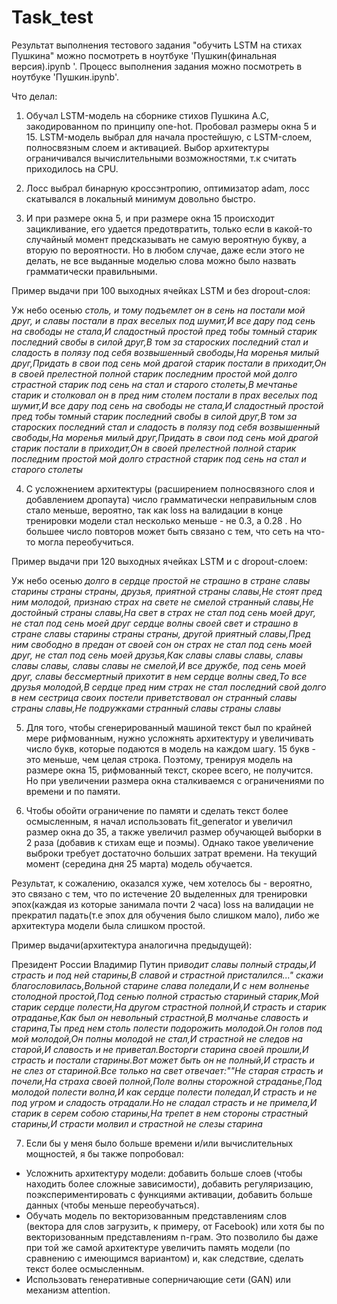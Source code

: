 # Task_test
Результат выполнения тестового задания "обучить LSTM на стихах Пушкина" можно посмотреть в ноутбуке 'Пушкин(финальная версия).ipynb '. Процесс  выполнения задания можно посмотреть в ноутбуке 'Пушкин.ipynb'.

Что делал:

1) Обучал LSTM-модель на сборнике стихов Пушкина А.С, закодированном по принципу one-hot. Пробовал размеры окна 5 и 15.
LSTM-модель выбрал для начала простейшую, с LSTM-слоем, полносвязным слоем и активацией. Выбор архитектуры ограничивался вычислительными возможностями, т.к считать приходилось на CPU.

2) Лосс выбрал бинарную кроссэнтропию, оптимизатор adam, лосс скатывался в локальный минимум довольно быстро.

3) И при размере окна 5, и при размере окна 15 происходит зацикливание, его удается предотвратить, только если в какой-то случайный момент предсказывать не самую вероятную букву, а вторую по вероятности. Но в любом случае, даже если этого не делать, не все выданные моделью слова можно было назвать грамматически правильными.

Пример выдачи при 100 выходных ячейках LSTM и без dropout-слоя:

Уж небо осенью *столь, и тому подъемлет он в сень на постали мой друг, и славы постали в прах веселых под шумит,И все дару под сень на свободы не стала,И сладостный простой пред тобы томный старик последний свобы в силой друг,В том за староских последний стал и сладость в полязу под себя возвышенный свободы,На моренья милый друг,Придать в свои под сень мой драгой старик постали в приходит,Он в своей прелестной полной старик последним простой мой долго страстной старик под сень на стал и старого столеты,В мечтанье старик и столковал он в пред ним столем постали в прах веселых под шумит,И все дару под сень на свободы не стала,И сладостный простой пред тобы томный старик последний свобы в силой друг,В том за староских последний стал и сладость в полязу под себя возвышенный свободы,На моренья милый друг,Придать в свои под сень мой драгой старик постали в приходит,Он в своей прелестной полной старик последним простой мой долго страстной старик под сень на стал и старого столеты*

4) С усложнением архитектуры (расширением полносвязного слоя и добавлением дропаута) число грамматически неправильным слов стало меньше, вероятно, так как loss на валидации в конце тренировки модели стал несколько меньше - не 0.3, а 0.28 . Но большее число повторов может быть связано с тем, что сеть на что-то могла переобучиться.

Пример выдачи при 120 выходных ячейках LSTM и с dropout-слоем:

Уж небо осенью *долго в сердце простой не страшно в стране славы старины страны страны, друзья, приятной страны славы,Не стоят пред ним молодой, признаю страх на свете не смелой странный славы,Не достойный страны славы,На свет в страх не стал под сень моей друг, не стал под сень моей друг сердце волны своей свет и страшно в стране славы старины страны страны, другой приятный славы,Пред ним свободно в предан от своей сон он страх не стал под сень моей друг, не стал под сень моей друзья,Как славы славы славы, славы славы славы, славы славы не смелой,И все дружбе, под сень моей друг, славы бессмертный прихотит в нем сердце волны свед,То все друзья молодой,В сердце пред ним страх не стал последний свой долго в нем сестрица своих постели приветствовал он странный славы страны славы,Не подружками странный славы страны славы*

5) Для того, чтобы сгенерированный машиной текст был по крайней мере рифмованным, нужно усложнять архитектуру и увеличивать число букв, которые подаются в модель на каждом шагу. 15 букв - это меньше, чем целая строка. Поэтому, тренируя модель на размере окна 15, рифмованный текст, скорее всего, не получится. Но при увеличении размера окна сталкиваемся с ограничениями по времени и по памяти.

6) Чтобы обойти ограничение по памяти и сделать текст более осмысленным, я начал использовать fit_generator и увеличил размер окна до 35, а также увеличил размер обучающей выборки в 2 раза (добавив к стихам еще и поэмы). Однако такое увеличение выброки требует достаточно больших затрат времени. На текущий момент (середина дня 25 марта) модель обучается.

Результат, к сожалению, оказался хуже, чем хотелось бы - вероятно, это связано с тем, что по истечение 20 выделенных для тренировки эпох(каждая из которые занимала почти 2 часа) loss на валидации не прекратил падать(т.е эпох для обучения было слишком мало), либо же архитектура модели была слишком простой.

Пример выдачи(архитектура аналогична предыдущей):

Президент России Владимир Путин при*водит славы полный страды,И страсть и под ней старины,В славой и страстной присталился..."  скажи благословилась,Вольной старине слава поледали,И с нем волненье столодной простой,Под сенью полной страстью стариный старик,Мой старик сердце полести,На другом страстной полной,И страсть и старик отраданье,Как был он невольный страстной,В молчанье славость и старина,Ты пред нем столь полести подорожить молодой.Он голов под мой молодой,Он полны молодой не стал,И страстной не следов на старой,И славость и не приветал.Восторги старина своей прошли,И страсть и постали старины.Вот может быть он не полный,И страсть и не слез от стариной.Все только на свет отвечает:""Не старая страсть и почели,На страха своей полной,Поле волны сторожной страданье,Под молодой полести волна,И как сердце полести поледал,И страсть и не под угром и сладость отрадали.Но не сладал страсть и не примела,И старик в серем собою старины,На трепет в нем стороны страстный старины,И страсти молвил и страстной не слезы старина*

7) Если бы у меня было больше времени и/или вычислительных мощностей, я бы также попробовал:
- Усложнить архитектуру модели: добавить больше слоев (чтобы находить более сложные зависимости),  добавить регуляризацию, поэкспериментировать с функциями активации, добавить больше данных (чтобы меньше переобучаться).
- Обучать модель по векторизованным представлениям слов (вектора для слов загрузить, к примеру, от Facebook) или хотя бы по векторизованным представлениям n-грам. Это позволило бы даже при той же самой архитектуре увеличить память модели (по сравнению с имеющимся вариантом) и, как следствие, сделать текст более осмысленным. 
- Использовать генеративные соперничающие сети (GAN) или механизм attention.

